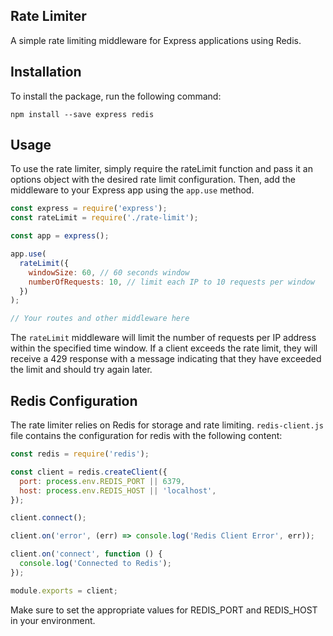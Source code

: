 ## Rate Limiter

A simple rate limiting middleware for Express applications using Redis.

## Installation

To install the package, run the following command:

```
npm install --save express redis

```

## Usage

To use the rate limiter, simply require the rateLimit function and pass it an options object with the desired rate limit configuration. Then, add the middleware to your Express app using the `app.use` method.

```javascript
const express = require('express');
const rateLimit = require('./rate-limit');

const app = express();

app.use(
  rateLimit({
    windowSize: 60, // 60 seconds window
    numberOfRequests: 10, // limit each IP to 10 requests per window
  })
);

// Your routes and other middleware here
```

The `rateLimit` middleware will limit the number of requests per IP address within the specified time window. If a client exceeds the rate limit, they will receive a 429 response with a message indicating that they have exceeded the limit and should try again later.

## Redis Configuration

The rate limiter relies on Redis for storage and rate limiting. `redis-client.js` file contains the configuration for redis with the following content:

```javascript
const redis = require('redis');

const client = redis.createClient({
  port: process.env.REDIS_PORT || 6379,
  host: process.env.REDIS_HOST || 'localhost',
});

client.connect();

client.on('error', (err) => console.log('Redis Client Error', err));

client.on('connect', function () {
  console.log('Connected to Redis');
});

module.exports = client;
```

Make sure to set the appropriate values for REDIS_PORT and REDIS_HOST in your environment.
